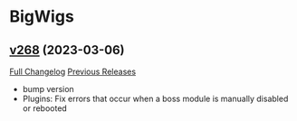 # BigWigs

## [v268](https://github.com/BigWigsMods/BigWigs/tree/v268) (2023-03-06)
[Full Changelog](https://github.com/BigWigsMods/BigWigs/compare/v267.2...v268) [Previous Releases](https://github.com/BigWigsMods/BigWigs/releases)

- bump version  
- Plugins: Fix errors that occur when a boss module is manually disabled or rebooted  
